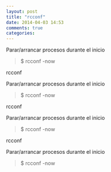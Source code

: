 ```yaml
---
layout: post
title: "rcconf"
date: 2014-04-03 14:53
comments: true
categories: 
---
```

Parar/arrancar procesos durante el inicio

>$ rcconf -now

rcconf

Parar/arrancar procesos durante el inicio

>$ rcconf -now

rcconf

Parar/arrancar procesos durante el inicio

>$ rcconf -now

rcconf

Parar/arrancar procesos durante el inicio

>$ rcconf -now

